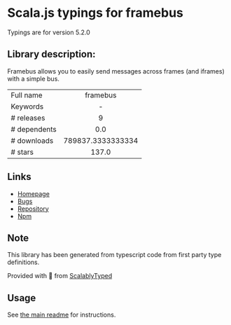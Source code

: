 
# Scala.js typings for framebus

Typings are for version 5.2.0

## Library description:
Framebus allows you to easily send messages across frames (and iframes) with a simple bus.

|                    |                 |
| ------------------ | :-------------: |
| Full name          | framebus |
| Keywords           | - |
| # releases         | 9 |
| # dependents       | 0.0 |
| # downloads        | 789837.3333333334 |
| # stars            | 137.0 |

## Links
- [Homepage](https://github.com/braintree/framebus)
- [Bugs](https://github.com/braintree/framebus/issues)
- [Repository](https://github.com/braintree/framebus)
- [Npm](https://www.npmjs.com/package/framebus)
    


## Note
This library has been generated from typescript code from first party type definitions.

Provided with :purple_heart: from [ScalablyTyped](https://github.com/oyvindberg/ScalablyTyped)

## Usage
See [the main readme](../../readme.md) for instructions.


